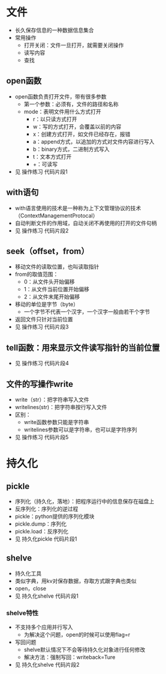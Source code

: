 # 文件
- 长久保存信息的一种数据信息集合
- 常用操作
    - 打开关闭：文件一旦打开，就需要关闭操作
    - 读写内容
    - 查找
## open函数
- open函数负责打开文件，带有很多参数
    - 第一个参数：必须有，文件的路径和名称
    - mode：表明文件用什么方式打开
        - r：以只读方式打开
        - w：写的方式打开，会覆盖以前的内容
        - x：创建方式打开，如文件已经存在，报错
        - a：append方式，以追加的方式对文件内容进行写入
        - b：binary方式，二进制方式写入
        - t：文本方式打开
        - +：可读写
- 见 操作练习 代码片段1
## with语句
- with语言使用的技术是一种称为上下文管理协议的技术（ContextManagementProtocal）
- 自动判断文件的作用域，自动关闭不再使用的打开的文件句柄
- 见 操作练习 代码片段2
## seek（offset，from）
- 移动文件的读取位置，也叫读取指针
- from的取值范围：
    - 0：从文件头开始偏移
    - 1：从文件当前位置开始偏移
    - 2：从文件末尾开始偏移
- 移动的单位是字节（byte）
    - 一个字节不代表一个汉字，一个汉字一般由若干个字节
- 返回文件只针对当前位置
- 见 操作练习 代码片段3
## tell函数：用来显示文件读写指针的当前位置
- 见 操作练习 代码片段4
## 文件的写操作write
- write（str）：把字符串写入文件
- writelines(str)：把字符串按行写入文件
- 区别：
    - write函数参数只能是字符串
    - writelines参数可以是字符串，也可以是字符序列
- 见 操作练习 代码片段5
# 持久化
## pickle
- 序列化（持久化，落地）：把程序运行中的信息保存在磁盘上
- 反序列化：序列化的逆过程
- pickle：python提供的序列化模块
- pickle.dump：序列化
- pickle.load：反序列化
- 见 持久化pickle 代码片段1
## shelve
- 持久化工具
- 类似字典，用kv对保存数据，存取方式跟字典也类似
- open，close
- 见 持久化shelve 代码片段1
### shelve特性
- 不支持多个应用并行写入
    - 为解决这个问题，open的时候可以使用flag=r
- 写回问题
    - shelve默认情况下不会等待持久化对象进行任何修改
    - 解决方法：强制写回：writeback=Ture
- 见 持久化shelve 代码片段2




